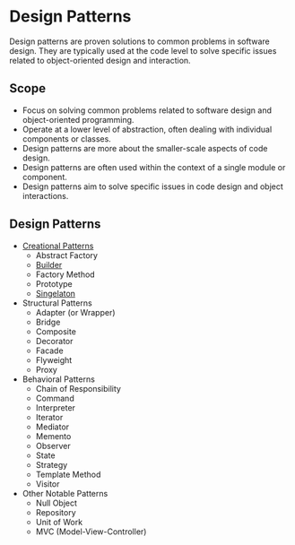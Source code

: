 # Design Patterns
Design patterns are proven solutions to common problems in software design. They are typically used at the code level to solve specific issues related to object-oriented design and interaction.

## Scope
- Focus on solving common problems related to software design and object-oriented programming.
- Operate at a lower level of abstraction, often dealing with individual components or classes.
- Design patterns are more about the smaller-scale aspects of code design.
- Design patterns are often used within the context of a single module or component.
- Design patterns aim to solve specific issues in code design and object interactions.

## Design Patterns
- [Creational Patterns](./CreationalPatterns/README.md)
    - Abstract Factory
    - [Builder](./CreationalPatterns/Builder/README.md)
    - Factory Method
    - Prototype
    - [Singelaton](./CreationalPatterns/Singleton/README.md)
- Structural Patterns
    - Adapter (or Wrapper)
    - Bridge
    - Composite
    - Decorator
    - Facade
    - Flyweight
    - Proxy
- Behavioral Patterns
    - Chain of Responsibility
    - Command
    - Interpreter
    - Iterator
    - Mediator
    - Memento
    - Observer
    - State
    - Strategy
    - Template Method
    - Visitor
- Other Notable Patterns
    - Null Object
    - Repository
    - Unit of Work
    - MVC (Model-View-Controller)